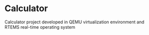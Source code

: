 # Calculator
Calculator project developed in QEMU virtualization environment and  RTEMS real-time operating system
